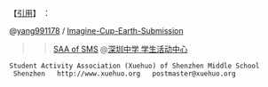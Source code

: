 【[引用](https://go.choong.net/ICES/)】 ：

@[yang991178](https://github.com/yang991178/)  / [Imagine-Cup-Earth-Submission](https://github.com/yang991178/Imagine-Cup-Earth-Submission)

>> [SAA of SMS](https://github.com/Xuehuo) @[深圳中学 学生活动中心](https://xuehuo.shenzhong.net/)

```
Student Activity Association (Xuehuo) of Shenzhen Middle School
 Shenzhen   http://www.xuehuo.org   postmaster@xuehuo.org
```
